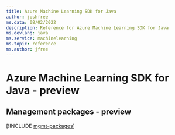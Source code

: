 ```yaml
---
title: Azure Machine Learning SDK for Java
author: joshfree
ms.data: 08/02/2022
description: Reference for Azure Machine Learning SDK for Java
ms.devlang: java
ms.service: machinelearning
ms.topic: reference
ms.author: jfree
---
```

# Azure Machine Learning SDK for Java - preview

## Management packages - preview
[!INCLUDE [mgmt-packages](machine-learning-mgmt-index.md)]